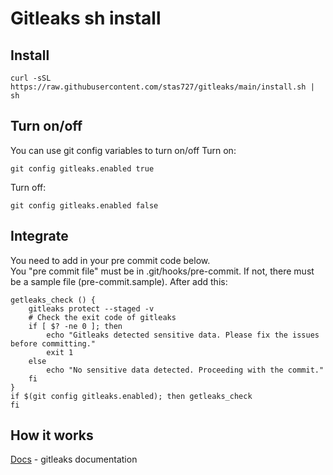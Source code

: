 # Gitleaks sh install

## Install
```console
curl -sSL https://raw.githubusercontent.com/stas727/gitleaks/main/install.sh | sh
```

## Turn on/off

You can use git config variables to turn on/off
Turn on: 
```console
git config gitleaks.enabled true
```

Turn off:
```console
git config gitleaks.enabled false
```

## Integrate

You need to add in your pre commit code below.  
You "pre commit file" must be in .git/hooks/pre-commit. 
If not, there must be a sample file (pre-commit.sample). 
After add this:

```console
getleaks_check () {
    gitleaks protect --staged -v
    # Check the exit code of gitleaks
    if [ $? -ne 0 ]; then
        echo "Gitleaks detected sensitive data. Please fix the issues before committing."
        exit 1
    else
        echo "No sensitive data detected. Proceeding with the commit."
    fi
}
if $(git config gitleaks.enabled); then getleaks_check
fi
```


## How it works

[Docs](https://github.com/gitleaks/gitleaks?tab=readme-ov-file) - gitleaks documentation
